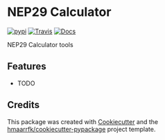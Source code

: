 # NEP29 Calculator


[![pypi](https://img.shields.io/pypi/v/nep29.svg)](https://pypi.python.org/pypi/nep29)
[![Travis](https://img.shields.io/travis/hmaarrfk/nep29.svg)](https://travis-ci.org/hmaarrfk/nep29)
[![Docs](https://readthedocs.org/projects/nep29/badge/?version=latest)](https://nep29.readthedocs.io/en/latest/?badge=latest)


NEP29 Calculator tools

Features
--------

* TODO

Credits
-------

This package was created with [Cookiecutter](https://github.com/audreyr/cookiecutter)
and the
[hmaarrfk/cookiecutter-pypackage](https://github.com/hmaarrfk/cookiecutter-pypackage)
project template.

